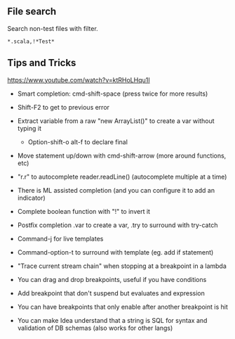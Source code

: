 ## File search

Search non-test files with filter.

    *.scala,!*Test*

## Tips and Tricks

https://www.youtube.com/watch?v=ktRHoLHqu1I

- Smart completion: cmd-shift-space (press twice for more results)
- Shift-F2 to get to previous error
- Extract variable from a raw "new ArrayList<String>()" to create a var without typing it
    - Option-shift-o alt-f to declare final
- Move statement up/down with cmd-shift-arrow (more around functions, etc)

- "r.r" to autocomplete reader.readLine() (autocomplete multiple at a time)
- There is ML assisted completion (and you can configure it to add an indicator)
- Complete boolean function with "!" to invert it
- Postfix completion .var to create a var, .try to surround with try-catch

- Command-j for live templates
- Command-option-t to surround with template (eg. add if statement)

- "Trace current stream chain" when stopping at a breakpoint in a lambda
- You can drag and drop breakpoints, useful if you have conditions
- Add breakpoint that don't suspend but evaluates and expression
- You can have breakpoints that only enable after another breakpoint is hit

- You can make Idea understand that a string is SQL for syntax and validation of DB schemas (also works for other langs)